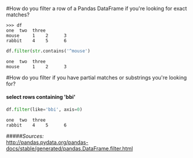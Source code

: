 #How do you filter a row of a Pandas DataFrame if you're looking for exact matches?  

```
>>> df
one  two  three
mouse     1    2      3
rabbit    4    5      6
```

```python
df.filter(str.contains('^mouse')
```
```
one  two  three
mouse     1    2      3
```

#How do you filter if you have partial matches or substrings you're looking for?  

#### select rows containing 'bbi'

```python
df.filter(like='bbi', axis=0)
```
```
one  two  three
rabbit    4    5      6
```


#####*Sources:*  
<http://pandas.pydata.org/pandas-docs/stable/generated/pandas.DataFrame.filter.html>  